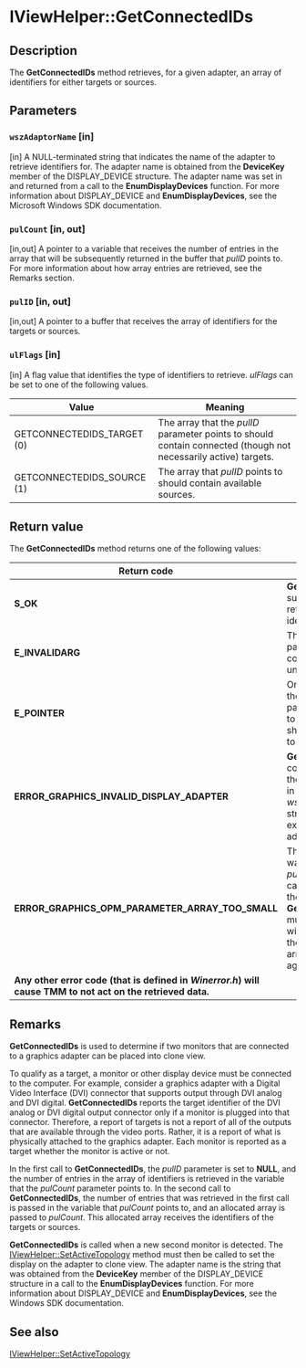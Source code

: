 # IViewHelper::GetConnectedIDs

## Description

The **GetConnectedIDs** method retrieves, for a given adapter, an array of identifiers for either targets or sources.

## Parameters

### `wszAdaptorName` [in]

[in] A NULL-terminated string that indicates the name of the adapter to retrieve identifiers for. The adapter name is obtained from the **DeviceKey** member of the DISPLAY_DEVICE structure. The adapter name was set in and returned from a call to the **EnumDisplayDevices** function. For more information about DISPLAY_DEVICE and **EnumDisplayDevices**, see the Microsoft Windows SDK documentation.

### `pulCount` [in, out]

[in,out] A pointer to a variable that receives the number of entries in the array that will be subsequently returned in the buffer that *pulID* points to. For more information about how array entries are retrieved, see the Remarks section.

### `pulID` [in, out]

[in,out] A pointer to a buffer that receives the array of identifiers for the targets or sources.

### `ulFlags` [in]

[in] A flag value that identifies the type of identifiers to retrieve. *ulFlags* can be set to one of the following values.

| Value | Meaning |
| --- | --- |
| GETCONNECTEDIDS_TARGET (0) | The array that the *pulID* parameter points to should contain connected (though not necessarily active) targets. |
| GETCONNECTEDIDS_SOURCE (1) | The array that *pulID* points to should contain available sources. |

## Return value

The **GetConnectedIDs** method returns one of the following values:

| Return code | Description |
| --- | --- |
| **S_OK** | **GetConnectedIDs** successfully retrieved identifiers. |
| **E_INVALIDARG** | The *ulFlags* parameter contained an unknown value. |
| **E_POINTER** | One or more of the pointer parameters is set to **NULL** when it should not be set to **NULL**. |
| **ERROR_GRAPHICS_INVALID_DISPLAY_ADAPTER** | **GetConnectedIDs** could not match the adapter name in the *wszAdaptorName* string to an existing graphics adapter's name. |
| **ERROR_GRAPHICS_OPM_PARAMETER_ARRAY_TOO_SMALL** | The array that was passed in the *pulID* parameter cannot hold all of the data that **GetConnectedIDs** must insert. TMM will then query for the number of array elements again. |
| **Any other error code (that is defined in *Winerror.h*) will cause TMM to not act on the retrieved data.** |  |

## Remarks

**GetConnectedIDs** is used to determine if two monitors that are connected to a graphics adapter can be placed into clone view.

 To qualify as a target, a monitor or other display device must be connected to the computer. For example, consider a graphics adapter with a Digital Video Interface (DVI) connector that supports output through DVI analog and DVI digital. **GetConnectedIDs** reports the target identifier of the DVI analog or DVI digital output connector only if a monitor is plugged into that connector. Therefore, a report of targets is not a report of all of the outputs that are available through the video ports. Rather, it is a report of what is physically attached to the graphics adapter. Each monitor is reported as a target whether the monitor is active or not.

In the first call to **GetConnectedIDs**, the *pulID*  parameter is set to **NULL**, and the number of entries in the array of identifiers is retrieved in the variable that the *pulCount* parameter points to. In the second call to **GetConnectedIDs**, the number of entries that was retrieved in the first call is passed in the variable that *pulCount* points to, and an allocated array is passed to *pulCount*. This allocated array receives the identifiers of the targets or sources.

**GetConnectedIDs** is called when a new second monitor is detected. The [IViewHelper::SetActiveTopology](https://learn.microsoft.com/previous-versions/windows/hardware/drivers/ff568174(v=vs.85)) method must then be called to set the display on the adapter to clone view. The adapter name is the string that was obtained from the **DeviceKey** member of the DISPLAY_DEVICE structure in a call to the **EnumDisplayDevices** function. For more information about DISPLAY_DEVICE and **EnumDisplayDevices**, see the Windows SDK documentation.

## See also

[IViewHelper::SetActiveTopology](https://learn.microsoft.com/previous-versions/windows/hardware/drivers/ff568174(v=vs.85))